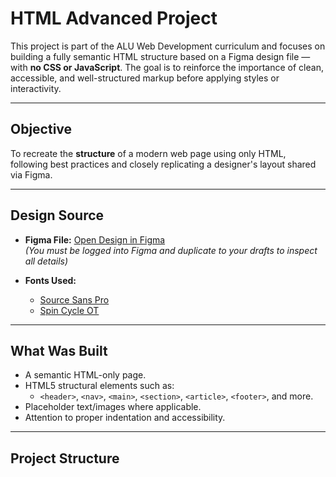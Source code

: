 # HTML Advanced Project

This project is part of the ALU Web Development curriculum and focuses on building a fully semantic HTML structure based on a Figma design file — with **no CSS or JavaScript**. The goal is to reinforce the importance of clean, accessible, and well-structured markup before applying styles or interactivity.

---

## Objective

To recreate the **structure** of a modern web page using only HTML, following best practices and closely replicating a designer's layout shared via Figma.

---

## Design Source

- **Figma File:** [Open Design in Figma](https://www.figma.com/file/xyz)  
  *(You must be logged into Figma and duplicate to your drafts to inspect all details)*

- **Fonts Used:**  
  - [Source Sans Pro](https://fonts.google.com/specimen/Source+Sans+Pro)  
  - [Spin Cycle OT](https://www.myfonts.com/fonts/spincycle/spin-cycle-ot/)

---

## What Was Built

- A semantic HTML-only page.
- HTML5 structural elements such as:
  - `<header>`, `<nav>`, `<main>`, `<section>`, `<article>`, `<footer>`, and more.
- Placeholder text/images where applicable.
- Attention to proper indentation and accessibility.

---

## Project Structure

